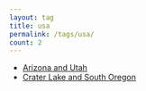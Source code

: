 ```yaml
---
layout: tag
title: usa
permalink: /tags/usa/
count: 2
---
```


- [Arizona and Utah](https://ansari.io/travel/arizona-moab-utah/)
- [Crater Lake and South Oregon](https://ansari.io/travel/crater-lake-and-south-oregon/)
